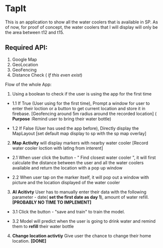 # TapIt 

This is an application to show all the water coolers that is available in SP.
As of now, for proof of concept, the water coolers that I will display will only be the area between t12 and t15.

## Required API:
1. Google Map
2. GeoLocation
3. GeoFencing
4. Distance Check ( _If this even exist_)

Flow of the whole App:
1. Using a boolean to check if the user is using the app for the first time

+ 1.1 If True (User using for the first time), Prompt a window for user to enter their loction or a button to get current location and store it in firebase. [Geofencing around 5m radius around the recorded location] ( **Purpose** :Remind user to bring their water bottle)

+ 1.2 If False (User has used the app before), Directly display the MapLayout [set default map display to sp with the sp map overlay]

2. **Map Activity** will display markers with nearby water cooler [Record water cooler loction with latlng from interent]

+ 2.1 When user click the button - " Find closest water cooler ", it will first calculate the distance between the user and all the water coolers available and return the location with a pop up window

+ 2.2 When user tap on the marker itself, it will pop out a window with picture and the location displayed of the water cooler

3. **AI Acitivty** User has to manually enter their data with the following parameter - date( **set the first date as day 1**), amount of water refill. **[PROBABLY NO TIME TO IMPLEMENT]**

+ 3.1 Click the button - "save and train" to train the model.

+ 3.2 Model will predict when the user is going to drink water and remind them to **refill** their water bottle

4. **Change location activtiy** Give user the chance to change their home location. **[DONE]**
